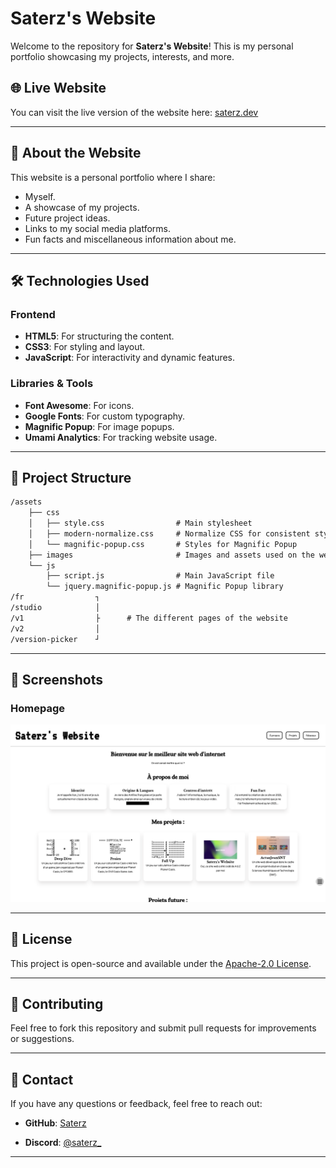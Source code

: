 # Saterz's Website

Welcome to the repository for **Saterz's Website**! This is my personal portfolio showcasing my projects, interests, and more.

## 🌐 Live Website

You can visit the live version of the website here: [saterz.dev](https://saterz.dev)

---

## 📖 About the Website

This website is a personal portfolio where I share:

- Myself.
- A showcase of my projects.
- Future project ideas.
- Links to my social media platforms.
- Fun facts and miscellaneous information about me.

---

## 🛠️ Technologies Used

### Frontend

- **HTML5**: For structuring the content.
- **CSS3**: For styling and layout.
- **JavaScript**: For interactivity and dynamic features.

### Libraries & Tools

- **Font Awesome**: For icons.
- **Google Fonts**: For custom typography.
- **Magnific Popup**: For image popups.
- **Umami Analytics**: For tracking website usage.

---

## 📂 Project Structure

```markdown
/assets
    ├── css
    │   ├── style.css                # Main stylesheet
    │   ├── modern-normalize.css     # Normalize CSS for consistent styling
    │   └── magnific-popup.css       # Styles for Magnific Popup
    ├── images                       # Images and assets used on the website
    └── js
        ├── script.js                # Main JavaScript file
        └── jquery.magnific-popup.js # Magnific Popup library
/fr                ┐
/studio            │
/v1                ├      # The different pages of the website
/v2                │
/version-picker    ┘
```

---

## 📸 Screenshots

### Homepage

![Homepage Screenshot](assets/images/Saterz_s-website-v3.webp)

---

## 📜 License

This project is open-source and available under the [Apache-2.0 License](LICENSE).

---

## 🤝 Contributing

Feel free to fork this repository and submit pull requests for improvements or suggestions.

---

## 📧 Contact

If you have any questions or feedback, feel free to reach out:

- **GitHub**: [Saterz](https://github.com/Saterz)

- **Discord**: [@saterz_](https://discordapp.com/users/655805199801385007)

---
